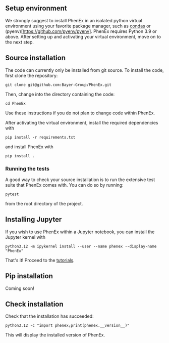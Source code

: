 ## Setup environment

We strongly suggest to install PhenEx in an isolated python virtual environment using your favorite package manager, such as [condas](https://conda.io/projects/conda/en/latest/user-guide/install/index.html) or (pyenv)[https://github.com/pyenv/pyenv]. PhenEx requires Python 3.9 or above. After setting up and activating your virtual environment, move on to the next step.

## Source installation

The code can currently only be installed from git source. To install the code, first clone the repository:

```
git clone git@github.com:Bayer-Group/PhenEx.git
```

Then, change into the directory containing the code:

```
cd PhenEx
```

Use these instructions if you do not plan to change code within PhenEx.

After activating the virtual environment, install the required dependencies with

```
pip install -r requirements.txt
```

and install PhenEx with

```
pip install .
```

### Running the tests

A good way to check your source installation is to run the extensive test suite that PhenEx comes with. You can do so by running:

```
pytest
```

from the root directory of the project.

## Installing Jupyter

If you wish to use PhenEx within a Jupyter notebook, you can install the Jupyter kernel with

```
python3.12 -m ipykernel install --user --name phenex --display-name "PhenEx"
```

That's it! Proceed to the [tutorials](tutorials.md).

## Pip installation

Coming soon!

## Check installation

Check that the installation has succeeded:

```
python3.12 -c "import phenex;print(phenex.__version__)"
```

This will display the installed version of PhenEx.
